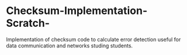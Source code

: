 # Checksum-Implementation-Scratch-
Implementation of checksum code to calculate error detection useful for data communication and networks studing students.

